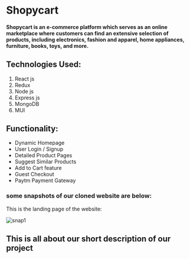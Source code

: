 # Shopycart
<h4>Shopycart is an e-commerce platform which serves as an online marketplace where customers can find an extensive selection of products,
  including electronics, fashion and apparel, home appliances, furniture, books, toys, and more. </h4>

## Technologies Used:
1. React js
2. Redux
3. Node js
4. Express js
5. MongoDB
6. MUI

## Functionality:

- Dynamic Homepage
- User Login / Signup
- Detailed Product Pages
- Suggest Similar Products
- Add to Cart feature
- Guest Checkout
- Paytm Payment Gateway


### some snapshots of our cloned website are below:

This is the landing page of the website:

![snap1](https://github.com/RahulGaurr/fastrack.com/blob/main/Screenshot%20(1924).png?raw=true)



## This is all about our short description of our project


